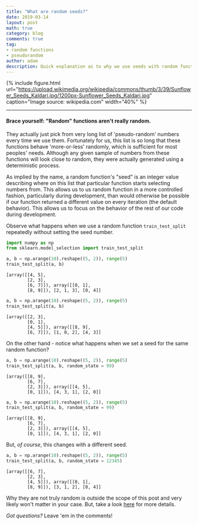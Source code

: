 ```yaml
---
title: "What are random seeds?"
date: 2019-03-14
layout: post
math: true
category: blog
comments: true
tag:
- random functions
- pseudorandom
author: adam
description: Quick explanation as to why we use seeds with random functions.
---
```


{% include figure.html url="https://upload.wikimedia.org/wikipedia/commons/thumb/3/39/Sunflower_Seeds_Kaldari.jpg/1200px-Sunflower_Seeds_Kaldari.jpg" caption="Image source: wikipedia.com" width="40%" %}

---

#### Brace yourself: "Random" functions aren't really random.
They actually just pick from very long list of 'pseudo-random' numbers every time we use them. Fortunately for us, this list is so long that these functions behave 'more-or-less' randomly, which is sufficient for most peoples' needs. Although any given sample of numbers from these functions will look close to random, they were actually generated using a deterministic process.

As implied by the name, a random function's "seed" is an integer value describing where on this list that particular function starts selecting numbers from. This allows us to us random function in a more controlled fashion, particularly during development, than would otherwise be possible if our function returned a different value on every iteration (the default behavior). This allows us to focus on the behavior of the rest of our code during development.

Observe what happens when we use a random function `train_test_split` repeatedly without setting the seed number.
```python
import numpy as np
from sklearn.model_selection import train_test_split

a, b = np.arange(10).reshape((5, 2)), range(5)
train_test_split(a, b)
```

    [array([[4, 5],
            [2, 3],
            [6, 7]]), array([[0, 1],
            [8, 9]]), [2, 1, 3], [0, 4]]

```python
a, b = np.arange(10).reshape((5, 2)), range(5)
train_test_split(a, b)
```

    [array([[2, 3],
            [0, 1],
            [4, 5]]), array([[8, 9],
            [6, 7]]), [1, 0, 2], [4, 3]]

On the other hand - notice what happens when we set a seed for the same random function?

```python
a, b = np.arange(10).reshape((5, 2)), range(5)
train_test_split(a, b, random_state = 99)
```
    [array([[8, 9],
            [6, 7],
            [2, 3]]), array([[4, 5],
            [0, 1]]), [4, 3, 1], [2, 0]]

```python
a, b = np.arange(10).reshape((5, 2)), range(5)
train_test_split(a, b, random_state = 99)
```

    [array([[8, 9],
            [6, 7],
            [2, 3]]), array([[4, 5],
            [0, 1]]), [4, 3, 1], [2, 0]]

But, *of course*, this changes with a different seed.

```python
a, b = np.arange(10).reshape((5, 2)), range(5)
train_test_split(a, b, random_state = 12345)
```

    [array([[6, 7],
            [2, 3],
            [4, 5]]), array([[0, 1],
            [8, 9]]), [3, 1, 2], [0, 4]]

Why they are not truly random is outside the scope of this post and very likely won't matter in your case. But, take a look [here](http://en.wikipedia.org/wiki/Pseudorandom_number_generator) for more details.

*Got questions?* Leave 'em in the comments!
